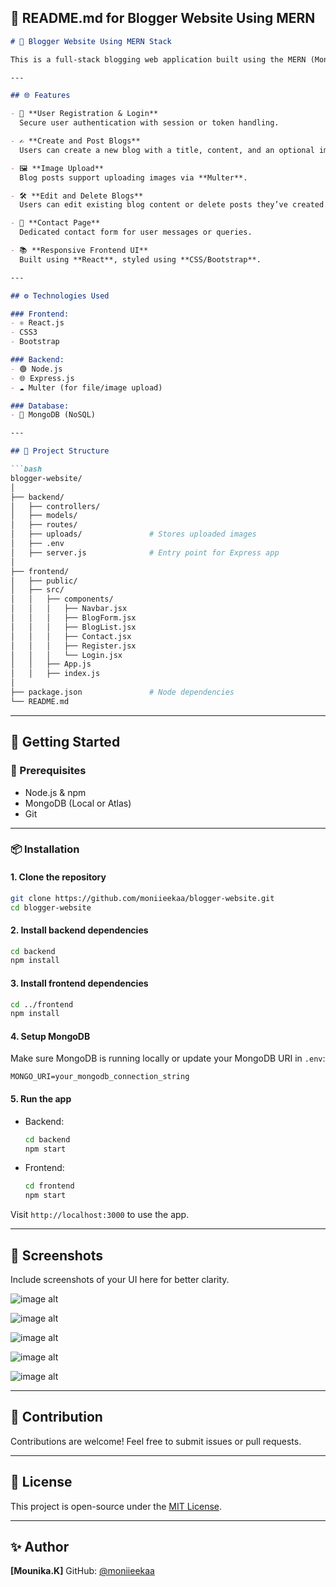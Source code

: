 ## 📝 **README.md for Blogger Website Using MERN**

````markdown
# 📝 Blogger Website Using MERN Stack

This is a full-stack blogging web application built using the MERN (MongoDB, Express.js, React.js, Node.js) stack. The platform allows users to **create, post, edit, and manage blogs** with the option to upload images using **Multer**. It also includes user **registration/login**, and a **contact page** for user interaction.

---

## 🌐 Features

- 🔐 **User Registration & Login**  
  Secure user authentication with session or token handling.

- ✍️ **Create and Post Blogs**  
  Users can create a new blog with a title, content, and an optional image.

- 🖼️ **Image Upload**  
  Blog posts support uploading images via **Multer**.

- 🛠️ **Edit and Delete Blogs**  
  Users can edit existing blog content or delete posts they’ve created.

- 📄 **Contact Page**  
  Dedicated contact form for user messages or queries.

- 📚 **Responsive Frontend UI**  
  Built using **React**, styled using **CSS/Bootstrap**.

---

## ⚙️ Technologies Used

### Frontend:
- ⚛️ React.js
- CSS3
- Bootstrap

### Backend:
- 🟢 Node.js
- 🌐 Express.js
- ☁️ Multer (for file/image upload)

### Database:
- 🍃 MongoDB (NoSQL)

---

## 📁 Project Structure

```bash
blogger-website/
│
├── backend/
│   ├── controllers/
│   ├── models/
│   ├── routes/
│   ├── uploads/               # Stores uploaded images
│   ├── .env
│   ├── server.js              # Entry point for Express app
│
├── frontend/
│   ├── public/
│   ├── src/
│   │   ├── components/
│   │   │   ├── Navbar.jsx
│   │   │   ├── BlogForm.jsx
│   │   │   ├── BlogList.jsx
│   │   │   ├── Contact.jsx
│   │   │   ├── Register.jsx
│   │   │   └── Login.jsx
│   │   ├── App.js
│   │   ├── index.js
│
├── package.json               # Node dependencies
└── README.md
````

---

## 🚀 Getting Started

### 🔧 Prerequisites

* Node.js & npm
* MongoDB (Local or Atlas)
* Git

---

### 📦 Installation

#### 1. Clone the repository

```bash
git clone https://github.com/moniieekaa/blogger-website.git
cd blogger-website
```

#### 2. Install backend dependencies

```bash
cd backend
npm install
```

#### 3. Install frontend dependencies

```bash
cd ../frontend
npm install
```

#### 4. Setup MongoDB

Make sure MongoDB is running locally or update your MongoDB URI in `.env`:

```env
MONGO_URI=your_mongodb_connection_string
```

#### 5. Run the app

* Backend:

  ```bash
  cd backend
  npm start
  ```

* Frontend:

  ```bash
  cd frontend
  npm start
  ```

Visit `http://localhost:3000` to use the app.

---

## 📸 Screenshots 

Include screenshots of your UI here for better clarity.

![image alt](https://github.com/moniieekaa/blogger_website_using_MERN/blob/4b0bb59f0c6b5803c62dd9c3f6136e149bea8839/Screenshot%202025-05-25%20164221.png)


![image alt](https://github.com/moniieekaa/blogger_website_using_MERN/blob/4b0bb59f0c6b5803c62dd9c3f6136e149bea8839/Screenshot%202025-05-25%20164334.png)

![image alt](https://github.com/moniieekaa/blogger_website_using_MERN/blob/4b0bb59f0c6b5803c62dd9c3f6136e149bea8839/Screenshot%202025-05-25%20164403.png)

![image alt](https://github.com/moniieekaa/blogger_website_using_MERN/blob/4b0bb59f0c6b5803c62dd9c3f6136e149bea8839/Screenshot%202025-05-25%20164415.png)

![image alt](https://github.com/moniieekaa/blogger_website_using_MERN/blob/4b0bb59f0c6b5803c62dd9c3f6136e149bea8839/Screenshot%202025-05-25%20164440.png)






---

## 🤝 Contribution

Contributions are welcome! Feel free to submit issues or pull requests.

---

## 📜 License

This project is open-source under the [MIT License](LICENSE).

---

## ✨ Author

**\[Mounika.K]**
GitHub: [@moniieekaa](https://github.com/moniieekaa)

```
